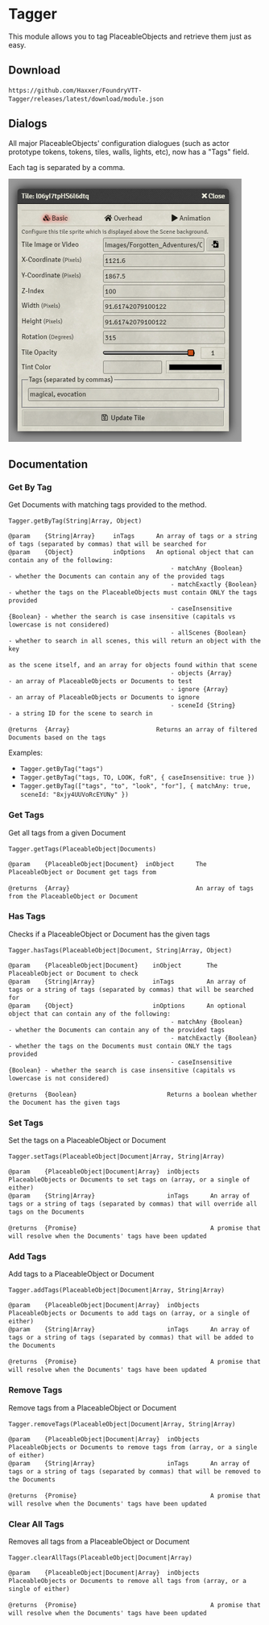 # Tagger

This module allows you to tag PlaceableObjects and retrieve them just as easy.

## Download

`https://github.com/Haxxer/FoundryVTT-Tagger/releases/latest/download/module.json`

## Dialogs

All major PlaceableObjects' configuration dialogues (such as actor prototype tokens, tokens, tiles, walls, lights, etc), now has a "Tags" field.

Each tag is separated by a comma.

![img.png](docs/token-config.png)

## Documentation

### Get By Tag
Get Documents with matching tags provided to the method.

`Tagger.getByTag(String|Array, Object)`

```
@param    {String|Array}     inTags      An array of tags or a string of tags (separated by commas) that will be searched for
@param    {Object}           inOptions   An optional object that can contain any of the following:
                                             - matchAny {Boolean}        - whether the Documents can contain any of the provided tags
                                             - matchExactly {Boolean}    - whether the tags on the PlaceableObjects must contain ONLY the tags provided
                                             - caseInsensitive {Boolean} - whether the search is case insensitive (capitals vs lowercase is not considered)
                                             - allScenes {Boolean}       - whether to search in all scenes, this will return an object with the key
                                                                           as the scene itself, and an array for objects found within that scene
                                             - objects {Array}           - an array of PlaceableObjects or Documents to test
                                             - ignore {Array}            - an array of PlaceableObjects or Documents to ignore
                                             - sceneId {String}          - a string ID for the scene to search in

@returns  {Array}                        Returns an array of filtered Documents based on the tags
```

Examples:

- `Tagger.getByTag("tags")`
- `Tagger.getByTag("tags, TO, LOOK, foR", { caseInsensitive: true })`
- `Tagger.getByTag(["tags", "to", "look", "for"], { matchAny: true, sceneId: "8xjy4UUVoRcEYUNy" })`

### Get Tags
Get all tags from a given Document

`Tagger.getTags(PlaceableObject|Documents)`

```
@param    {PlaceableObject|Document}  inObject      The PlaceableObject or Document get tags from

@returns  {Array}                                   An array of tags from the PlaceableObject or Document
```


### Has Tags
Checks if a PlaceableObject or Document has the given tags

`Tagger.hasTags(PlaceableObject|Document, String|Array, Object)`

```
@param    {PlaceableObject|Document}    inObject       The PlaceableObject or Document to check
@param    {String|Array}                inTags         An array of tags or a string of tags (separated by commas) that will be searched for
@param    {Object}                      inOptions      An optional object that can contain any of the following:
                                             - matchAny {Boolean}        - whether the Documents can contain any of the provided tags
                                             - matchExactly {Boolean}    - whether the tags on the Documents must contain ONLY the tags provided
                                             - caseInsensitive {Boolean} - whether the search is case insensitive (capitals vs lowercase is not considered)

@returns  {Boolean}                         Returns a boolean whether the Document has the given tags
```

### Set Tags

Set the tags on a PlaceableObject or Document

`Tagger.setTags(PlaceableObject|Document|Array, String|Array)`

```
@param    {PlaceableObject|Document|Array}  inObjects   PlaceableObjects or Documents to set tags on (array, or a single of either)
@param    {String|Array}                    inTags      An array of tags or a string of tags (separated by commas) that will override all tags on the Documents

@returns  {Promise}                                     A promise that will resolve when the Documents' tags have been updated
```

### Add Tags

Add tags to a PlaceableObject or Document

`Tagger.addTags(PlaceableObject|Document|Array, String|Array)`

```
@param    {PlaceableObject|Document|Array}  inObjects   PlaceableObjects or Documents to add tags on (array, or a single of either)
@param    {String|Array}                    inTags      An array of tags or a string of tags (separated by commas) that will be added to the Documents

@returns  {Promise}                                     A promise that will resolve when the Documents' tags have been updated
```

### Remove Tags

Remove tags from a PlaceableObject or Document

`Tagger.removeTags(PlaceableObject|Document|Array, String|Array)`

```
@param    {PlaceableObject|Document|Array}  inObjects   PlaceableObjects or Documents to remove tags from (array, or a single of either)
@param    {String|Array}                    inTags      An array of tags or a string of tags (separated by commas) that will be removed to the Documents

@returns  {Promise}                                     A promise that will resolve when the Documents' tags have been updated
```

### Clear All Tags

Removes all tags from a PlaceableObject or Document

`Tagger.clearAllTags(PlaceableObject|Document|Array)`

```
@param    {PlaceableObject|Document|Array}  inObjects   PlaceableObjects or Documents to remove all tags from (array, or a single of either)

@returns  {Promise}                                     A promise that will resolve when the Documents' tags have been updated
```
